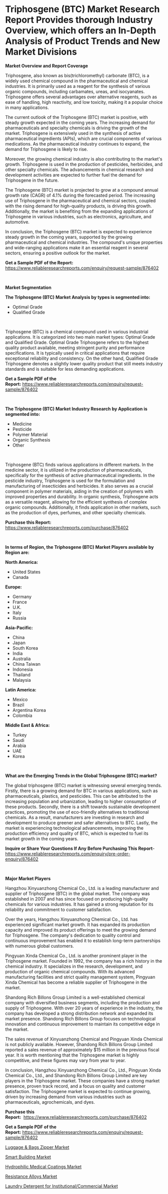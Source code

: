 <p><h1>Triphosgene (BTC) Market Research Report Provides thorough Industry Overview, which offers an In-Depth Analysis of Product Trends and New Market Divisions</h1></p><p><strong>Market Overview and Report Coverage</strong></p>
<p><p>Triphosgene, also known as bis(trichloromethyl) carbonate (BTC), is a widely used chemical compound in the pharmaceutical and chemical industries. It is primarily used as a reagent for the synthesis of various organic compounds, including carbamates, ureas, and isocyanates. Triphosgene offers several advantages over alternative reagents, such as ease of handling, high reactivity, and low toxicity, making it a popular choice in many applications.</p><p>The current outlook of the Triphosgene (BTC) market is positive, with steady growth expected in the coming years. The increasing demand for pharmaceuticals and specialty chemicals is driving the growth of the market. Triphosgene is extensively used in the synthesis of active pharmaceutical ingredients (APIs), which are crucial components of various medications. As the pharmaceutical industry continues to expand, the demand for Triphosgene is likely to rise.</p><p>Moreover, the growing chemical industry is also contributing to the market's growth. Triphosgene is used in the production of pesticides, herbicides, and other specialty chemicals. The advancements in chemical research and development activities are expected to further fuel the demand for Triphosgene in the future.</p><p>The Triphosgene (BTC) market is projected to grow at a compound annual growth rate (CAGR) of 4.1% during the forecasted period. The increasing use of Triphosgene in the pharmaceutical and chemical sectors, coupled with the rising demand for high-quality products, is driving this growth. Additionally, the market is benefiting from the expanding applications of Triphosgene in various industries, such as electronics, agriculture, and automotive.</p><p>In conclusion, the Triphosgene (BTC) market is expected to experience steady growth in the coming years, supported by the growing pharmaceutical and chemical industries. The compound's unique properties and wide-ranging applications make it an essential reagent in several sectors, ensuring a positive outlook for the market.</p></p>
<p><strong>Get a Sample PDF of the Report:</strong> <a href="https://www.reliableresearchreports.com/enquiry/request-sample/876402">https://www.reliableresearchreports.com/enquiry/request-sample/876402</a></p>
<p>&nbsp;</p>
<p><strong>Market Segmentation</strong></p>
<p><strong>The Triphosgene (BTC) Market Analysis by types is segmented into:</strong></p>
<p><ul><li>Optimal Grade</li><li>Qualified Grade</li></ul></p>
<p>&nbsp;</p>
<p><p>Triphosgene (BTC) is a chemical compound used in various industrial applications. It is categorized into two main market types: Optimal Grade and Qualified Grade. Optimal Grade Triphosgene refers to the highest quality product available, meeting stringent purity and performance specifications. It is typically used in critical applications that require exceptional reliability and consistency. On the other hand, Qualified Grade Triphosgene denotes a slightly lower quality product that still meets industry standards and is suitable for less demanding applications.</p></p>
<p><strong>Get a Sample PDF of the Report:</strong>&nbsp;<a href="https://www.reliableresearchreports.com/enquiry/request-sample/876402">https://www.reliableresearchreports.com/enquiry/request-sample/876402</a></p>
<p>&nbsp;</p>
<p><strong>The Triphosgene (BTC) Market Industry Research by Application is segmented into:</strong></p>
<p><ul><li>Medicine</li><li>Pesticide</li><li>Polymer Material</li><li>Organic Synthesis</li><li>Other</li></ul></p>
<p>&nbsp;</p>
<p><p>Triphosgene (BTC) finds various applications in different markets. In the medicine sector, it is utilized in the production of pharmaceuticals, specifically for the synthesis of active pharmaceutical ingredients. In the pesticide industry, Triphosgene is used for the formulation and manufacturing of insecticides and herbicides. It also serves as a crucial component in polymer materials, aiding in the creation of polymers with improved properties and durability. In organic synthesis, Triphosgene acts as a versatile reagent, allowing for the efficient synthesis of complex organic compounds. Additionally, it finds application in other markets, such as the production of dyes, perfumes, and other specialty chemicals.</p></p>
<p><strong>Purchase this Report:</strong>&nbsp; <a href="https://www.reliableresearchreports.com/purchase/876402">https://www.reliableresearchreports.com/purchase/876402</a></p>
<p>&nbsp;</p>
<p><strong>In terms of Region, the Triphosgene (BTC) Market Players available by Region are:</strong></p>
<p>
    <p> <strong> North America: </strong>
        <ul>
            <li>United States</li>
            <li>Canada</li>
        </ul>
        </p> 
    <p> <strong> Europe: </strong>
        <ul>
            <li>Germany</li>
            <li>France</li>
            <li>U.K.</li>
            <li>Italy</li>
            <li>Russia</li>
        </ul>
        </p> 
    <p> <strong> Asia-Pacific: </strong>
        <ul>
            <li>China</li>
            <li>Japan</li>
            <li>South Korea</li>
            <li>India</li>
            <li>Australia</li>
            <li>China Taiwan</li>
            <li>Indonesia</li>
            <li>Thailand</li>
            <li>Malaysia</li>
        </ul>
        </p> 
    <p> <strong> Latin America: </strong>
        <ul>
            <li>Mexico</li>
            <li>Brazil</li>
            <li>Argentina Korea</li>
            <li>Colombia</li>
        </ul>
        </p> 
    <p> <strong> Middle East & Africa: </strong>
        <ul>
            <li>Turkey</li>
            <li>Saudi</li>
            <li>Arabia</li>
            <li>UAE</li>
            <li>Korea</li>
        </ul>
    </p>
    </p>
<p>&nbsp;</p>
<p><strong>What are the Emerging Trends in the Global Triphosgene (BTC) market?</strong></p>
<p><p>The global triphosgene (BTC) market is witnessing several emerging trends. Firstly, there is a growing demand for BTC in various applications, such as pharmaceuticals, plastics, and pesticides. This can be attributed to the increasing population and urbanization, leading to higher consumption of these products. Secondly, there is a shift towards sustainable development practices, promoting the use of eco-friendly alternatives to traditional chemicals. As a result, manufacturers are investing in research and development to produce greener and safer alternatives to BTC. Lastly, the market is experiencing technological advancements, improving the production efficiency and quality of BTC, which is expected to fuel its market growth in the coming years.</p></p>
<p><strong>Inquire or Share Your Questions If Any Before Purchasing This Report</strong>- <a href="https://www.reliableresearchreports.com/enquiry/pre-order-enquiry/876402">https://www.reliableresearchreports.com/enquiry/pre-order-enquiry/876402</a></p>
<p>&nbsp;</p>
<p><strong>Major Market Players</strong></p>
<p><p>Hangzhou Xinyuanzhong Chemical Co., Ltd. is a leading manufacturer and supplier of Triphosgene (BTC) in the global market. The company was established in 2007 and has since focused on producing high-quality chemicals for various industries. It has gained a strong reputation for its reliability and commitment to customer satisfaction.</p><p>Over the years, Hangzhou Xinyuanzhong Chemical Co., Ltd. has experienced significant market growth. It has expanded its production capacity and improved its product offerings to meet the growing demand for Triphosgene. The company's dedication to quality control and continuous improvement has enabled it to establish long-term partnerships with numerous global customers.</p><p>Pingyuan Xinda Chemical Co., Ltd. is another prominent player in the Triphosgene market. Founded in 1992, the company has a rich history in the chemical industry. It specializes in the research, development, and production of organic chemical compounds. With its advanced manufacturing facilities and strict quality management system, Pingyuan Xinda Chemical has become a reliable supplier of Triphosgene in the market.</p><p>Shandong Rich Billons Group Limited is a well-established chemical company with diversified business segments, including the production and supply of Triphosgene. With over 20 years of experience in the industry, the company has developed a strong distribution network and expanded its market presence. Shandong Rich Billons Group focuses on technological innovation and continuous improvement to maintain its competitive edge in the market.</p><p>The sales revenue of Xinyuanzhong Chemical and Pingyuan Xinda Chemical is not publicly available. However, Shandong Rich Billons Group Limited reported a sales revenue of approximately $15 million in the previous fiscal year. It is worth mentioning that the Triphosgene market is highly competitive, and these figures may vary from year to year.</p><p>In conclusion, Hangzhou Xinyuanzhong Chemical Co., Ltd., Pingyuan Xinda Chemical Co., Ltd., and Shandong Rich Billons Group Limited are key players in the Triphosgene market. These companies have a strong market presence, proven track record, and a focus on quality and customer satisfaction. The Triphosgene market is expected to continue growing, driven by increasing demand from various industries such as pharmaceuticals, agrochemicals, and dyes.</p></p>
<p><strong>Purchase this Report:</strong>&nbsp;&nbsp;<a href="https://www.reliableresearchreports.com/purchase/876402">https://www.reliableresearchreports.com/purchase/876402</a></p>
<p></p>
<p><strong>Get a Sample PDF of the Report:</strong>&nbsp;<a href="https://www.reliableresearchreports.com/enquiry/request-sample/876402">https://www.reliableresearchreports.com/enquiry/request-sample/876402</a></p>
<p><p><a href="https://issuu.com/reportprime-2/docs/luggage-bags-zipper-market-size-2030.pptx?fr=xKAE9_zU1NQ">Luggage & Bags Zipper Market</a></p><p><a href="https://www.reportprime.com/smart-building-r11615">Smart Building Market</a></p><p><a href="https://www.reportprime.com/hydrophilic-medical-coatings-r8545">Hydrophilic Medical Coatings Market</a></p><p><a href="https://www.linkedin.com/pulse/resistance-alloys-market-research-report-unlocks-uxryc/">Resistance Alloys Market</a></p><p><a href="https://issuu.com/reportprime-2/docs/laundry-detergent-for-institutionalcommercial-mark?fr=xKAE9_zU1NQ">Laundry Detergent for Institutional/Commercial Market</a></p></p>